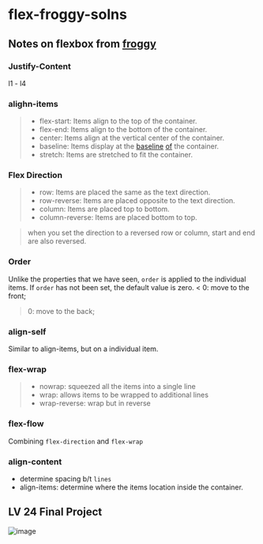 # flex-froggy-solns


## Notes on flexbox from [froggy](https://flexboxfroggy.com/)


### Justify-Content
l1 - l4

### alighn-items
>- flex-start: Items align to the top of the container.
>- flex-end: Items align to the bottom of the container.
>- center: Items align at the vertical center of the container.
>- baseline: Items display at the [baseline](https://stackoverflow.com/questions/32551291/in-css-flexbox-why-are-there-no-justify-items-and-justify-self-properties) [of](https://stackoverflow.com/questions/34606879/whats-the-difference-between-flex-start-and-baseline) the container.
>- stretch: Items are stretched to fit the container.

### Flex Direction
>    - row: Items are placed the same as the text direction.
>    - row-reverse: Items are placed opposite to the text direction.
>    - column: Items are placed top to bottom.
>    - column-reverse: Items are placed bottom to top.

> when you set the direction to a reversed row or column, start and end are also reversed.

### Order

Unlike the properties that we have seen, `order` is applied to the individual items.
If `order` has not been set, the default value is zero.
< 0: move to the front;
> 0: move to the back;

### align-self
Similar to align-items, but on a individual item.

### flex-wrap

> - nowrap: squeezed all the items into a single line
> - wrap: allows items to be wrapped to additional lines
> - wrap-reverse: wrap but in reverse

### flex-flow
Combining `flex-direction` and `flex-wrap`

### align-content
- determine spacing b/t `lines`
- align-items: determine where the items location inside the container.

## LV 24 Final Project
![image](https://user-images.githubusercontent.com/11052440/136113113-56eb0264-fc92-4595-9ba1-c76f07b6ce52.png)

